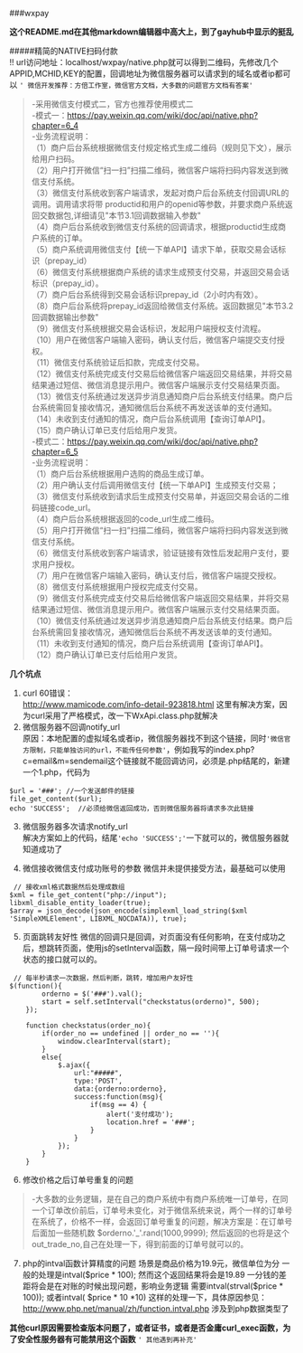 ###wxpay

**这个README.md在其他markdown编辑器中高大上，到了gayhub中显示的挺乱**

#####精简的NATIVE扫码付款  
!! url访问地址：localhost/wxpay/native.php就可以得到二维码，先修改几个APPID,MCHID,KEY的配置，回调地址为微信服务器可以请求到的域名或者ip都可以
`' 微信开发推荐：方倍工作室，微信官方文档，大多数的问题官方文档有答案'`  
>-采用微信支付模式二，官方也推荐使用模式二  
>-模式一：https://pay.weixin.qq.com/wiki/doc/api/native.php?chapter=6_4  
>-业务流程说明：  
（1）商户后台系统根据微信支付规定格式生成二维码（规则见下文），展示给用户扫码。  
（2）用户打开微信“扫一扫”扫描二维码，微信客户端将扫码内容发送到微信支付系统。  
（3）微信支付系统收到客户端请求，发起对商户后台系统支付回调URL的调用。调用请求将带  productid和用户的openid等参数，并要求商户系统返回交数据包,详细请见"本节3.1回调数据输入参数"  
（4）商户后台系统收到微信支付系统的回调请求，根据productid生成商户系统的订单。  
（5）商户系统调用微信支付【统一下单API】请求下单，获取交易会话标识（prepay_id）  
（6）微信支付系统根据商户系统的请求生成预支付交易，并返回交易会话标识（prepay_id）。  
（7）商户后台系统得到交易会话标识prepay_id（2小时内有效）。  
（8）商户后台系统将prepay_id返回给微信支付系统。返回数据见"本节3.2回调数据输出参数"  
（9）微信支付系统根据交易会话标识，发起用户端授权支付流程。  
（10）用户在微信客户端输入密码，确认支付后，微信客户端提交支付授权。  
（11）微信支付系统验证后扣款，完成支付交易。  
（12）微信支付系统完成支付交易后给微信客户端返回交易结果，并将交易结果通过短信、微信消息提示用户。微信客户端展示支付交易结果页面。  
（13）微信支付系统通过发送异步消息通知商户后台系统支付结果。商户后台系统需回复接收情况，通知微信后台系统不再发送该单的支付通知。  
（14）未收到支付通知的情况，商户后台系统调用【查询订单API】。  
（15）商户确认订单已支付后给用户发货。  
>-模式二：https://pay.weixin.qq.com/wiki/doc/api/native.php?chapter=6_5   
>-业务流程说明：  
（1）商户后台系统根据用户选购的商品生成订单。  
（2）用户确认支付后调用微信支付【统一下单API】生成预支付交易；  
（3）微信支付系统收到请求后生成预支付交易单，并返回交易会话的二维码链接code_url。  
（4）商户后台系统根据返回的code_url生成二维码。  
（5）用户打开微信“扫一扫”扫描二维码，微信客户端将扫码内容发送到微信支付系统。  
（6）微信支付系统收到客户端请求，验证链接有效性后发起用户支付，要求用户授权。  
（7）用户在微信客户端输入密码，确认支付后，微信客户端提交授权。  
（8）微信支付系统根据用户授权完成支付交易。  
（9）微信支付系统完成支付交易后给微信客户端返回交易结果，并将交易结果通过短信、微信消息提示用户。微信客户端展示支付交易结果页面。  
（10）微信支付系统通过发送异步消息通知商户后台系统支付结果。商户后台系统需回复接收情况，通知微信后台系统不再发送该单的支付通知。  
（11）未收到支付通知的情况，商户后台系统调用【查询订单API】。  
（12）商户确认订单已支付后给用户发货。  

**几个坑点**
1. curl 60错误：  
http://www.mamicode.com/info-detail-923818.html  这里有解决方案，因为curl采用了严格模式，改一下WxApi.class.php就解决  
2. 微信服务器不回调notify_url  
原因：本地配置的虚拟域名或者ip，微信服务器找不到这个链接，同时`'微信官方限制，只能单独访问的url，不能传任何参数'`，例如我写的index.php?c=email&m=sendemail这个链接就不能回调访问，必须是.php结尾的，新建一个1.php，代码为  
```
$url = '###'; //一个发送邮件的链接
file_get_content($url);
echo 'SUCCESS';  //必须给微信返回成功，否则微信服务器将请求多次此链接
```
3. 微信服务器多次请求notify_url  
解决方案如上的代码，结尾`'echo 'SUCCESS';'`一下就可以的，微信服务器就知道成功了  

4. 微信接收微信支付成功账号的参数
 微信并未提供接受方法，最基础可以使用
```
 // 接收xml格式数据然后处理成数组
$xml = file_get_content("php://input");
libxml_disable_entity_loader(true);
$array = json_decode(json_encode(simplexml_load_string($xml 'SimpleXMLElement', LIBXML_NOCDATA)), true);
```
5. 页面跳转友好性
微信的回调只是回调，对页面没有任何影响，在支付成功之后，想跳转页面，使用js的setInterval函数，隔一段时间带上订单号请求一个状态的接口就可以的。
```
 // 每半秒请求一次数据，然后判断，跳转，增加用户友好性
$(function(){
        orderno = $('###').val();
        start = self.setInterval("checkstatus(orderno)", 500);
    });

    function checkstatus(order_no){
        if(order_no == undefined || order_no == ''){
            window.clearInterval(start);
        }
        else{
            $.ajax({
                url:"#####",
                type:'POST',
                data:{orderno:orderno},
                success:function(msg){
                    if(msg == 4) {
                        alert('支付成功');
                        location.href = '###';
                    }
                }
            });
        }
    }
```
6.  修改价格之后订单号重复的问题
>-大多数的业务逻辑，是在自己的商户系统中有商户系统唯一订单号，在同一个订单改价前后，订单号未变化，对于微信系统来说，两个一样的订单号在系统了，价格不一样，会返回订单号重复的问题，解决方案是：在订单号后面加一些随机数 $orderno.'_'.rand(1000,9999);  然后返回的也将是这个out_trade_no,自己在处理一下，得到前面的订单号就可以的。

>

7. php的intval函数计算精度的问题
场景是商品价格为19.9元，微信单位为分   一般的处理是intval($price * 100);  然而这个返回结果将会是19.89   一分钱的差距将会是在对账的时候出现问题，影响业务逻辑
需要intval(strval(\$price * 100)); 或者intval( \$price * 10 *10) 这样的处理一下，具体原因参见：
http://www.php.net/manual/zh/function.intval.php  涉及到php数据类型了

**其他curl原因需要检查版本问题了，或者证书，或者是否金庸curl_exec函数，为了安全性服务器有可能禁用这个函数**
 `' 其他遇到再补充'` 